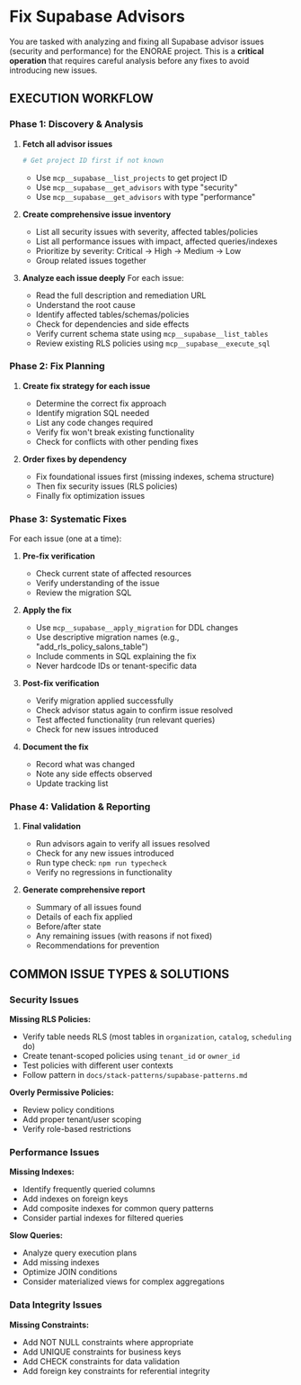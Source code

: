 # Fix Supabase Advisors

You are tasked with analyzing and fixing all Supabase advisor issues (security and performance) for the ENORAE project. This is a **critical operation** that requires careful analysis before any fixes to avoid introducing new issues.


## EXECUTION WORKFLOW

### Phase 1: Discovery & Analysis

1. **Fetch all advisor issues**
   ```bash
   # Get project ID first if not known
   ```
   - Use `mcp__supabase__list_projects` to get project ID
   - Use `mcp__supabase__get_advisors` with type "security"
   - Use `mcp__supabase__get_advisors` with type "performance"

2. **Create comprehensive issue inventory**
   - List all security issues with severity, affected tables/policies
   - List all performance issues with impact, affected queries/indexes
   - Prioritize by severity: Critical → High → Medium → Low
   - Group related issues together

3. **Analyze each issue deeply**
   For each issue:
   - Read the full description and remediation URL
   - Understand the root cause
   - Identify affected tables/schemas/policies
   - Check for dependencies and side effects
   - Verify current schema state using `mcp__supabase__list_tables`
   - Review existing RLS policies using `mcp__supabase__execute_sql`

### Phase 2: Fix Planning

1. **Create fix strategy for each issue**
   - Determine the correct fix approach
   - Identify migration SQL needed
   - List any code changes required
   - Verify fix won't break existing functionality
   - Check for conflicts with other pending fixes

2. **Order fixes by dependency**
   - Fix foundational issues first (missing indexes, schema structure)
   - Then fix security issues (RLS policies)
   - Finally fix optimization issues

### Phase 3: Systematic Fixes

For each issue (one at a time):

1. **Pre-fix verification**
   - Check current state of affected resources
   - Verify understanding of the issue
   - Review the migration SQL

2. **Apply the fix**
   - Use `mcp__supabase__apply_migration` for DDL changes
   - Use descriptive migration names (e.g., "add_rls_policy_salons_table")
   - Include comments in SQL explaining the fix
   - Never hardcode IDs or tenant-specific data

3. **Post-fix verification**
   - Verify migration applied successfully
   - Check advisor status again to confirm issue resolved
   - Test affected functionality (run relevant queries)
   - Check for new issues introduced

4. **Document the fix**
   - Record what was changed
   - Note any side effects observed
   - Update tracking list

### Phase 4: Validation & Reporting

1. **Final validation**
   - Run advisors again to verify all issues resolved
   - Check for any new issues introduced
   - Run type check: `npm run typecheck`
   - Verify no regressions in functionality

2. **Generate comprehensive report**
   - Summary of all issues found
   - Details of each fix applied
   - Before/after state
   - Any remaining issues (with reasons if not fixed)
   - Recommendations for prevention

## COMMON ISSUE TYPES & SOLUTIONS

### Security Issues

**Missing RLS Policies:**
- Verify table needs RLS (most tables in `organization`, `catalog`, `scheduling` do)
- Create tenant-scoped policies using `tenant_id` or `owner_id`
- Test policies with different user contexts
- Follow pattern in `docs/stack-patterns/supabase-patterns.md`


**Overly Permissive Policies:**
- Review policy conditions
- Add proper tenant/user scoping
- Verify role-based restrictions

### Performance Issues

**Missing Indexes:**
- Identify frequently queried columns
- Add indexes on foreign keys
- Add composite indexes for common query patterns
- Consider partial indexes for filtered queries

**Slow Queries:**
- Analyze query execution plans
- Add missing indexes
- Optimize JOIN conditions
- Consider materialized views for complex aggregations

### Data Integrity Issues

**Missing Constraints:**
- Add NOT NULL constraints where appropriate
- Add UNIQUE constraints for business keys
- Add CHECK constraints for data validation
- Add foreign key constraints for referential integrity

